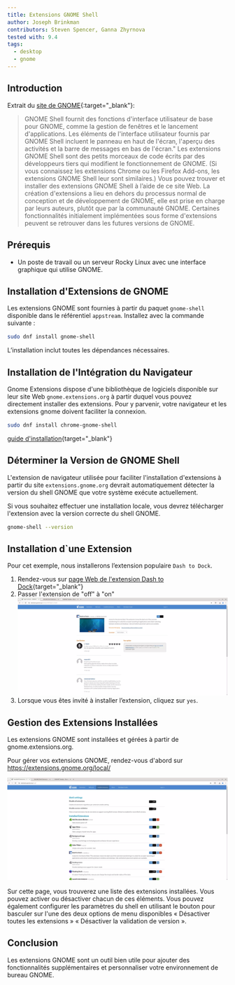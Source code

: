 ```yaml
---
title: Extensions GNOME Shell
author: Joseph Brinkman
contributors: Steven Spencer, Ganna Zhyrnova
tested with: 9.4
tags:
  - desktop
  - gnome
---
```


## Introduction

Extrait du [site de GNOME](https://extensions.gnome.org/about/){:target="_blank"}:

> GNOME Shell fournit des fonctions d'interface utilisateur de base pour GNOME, comme la gestion de fenêtres et le lancement d'applications. Les éléments de l'interface utilisateur fournis par GNOME Shell incluent le panneau en haut de l'écran, l'aperçu des activités et la barre de messages en bas de l'écran."
> Les extensions GNOME Shell sont des petits morceaux de code écrits par des développeurs tiers qui modifient le fonctionnement de GNOME. (Si vous connaissez les extensions Chrome ou les Firefox Add-ons, les extensions GNOME Shell leur sont similaires.) Vous pouvez trouver et installer des extensions GNOME Shell à l’aide de ce site Web.
> La création d'extensions a lieu en dehors du processus normal de conception et de développement de GNOME, elle est prise en charge par leurs auteurs, plutôt que par la communauté GNOME. Certaines fonctionnalités initialement implémentées sous forme d'extensions peuvent se retrouver dans les futures versions de GNOME.

## Prérequis

- Un poste de travail ou un serveur Rocky Linux avec une interface graphique qui utilise GNOME.

## Installation d'Extensions de GNOME

Les extensions GNOME sont fournies à partir du paquet `gnome-shell` disponible dans le référentiel `appstream`. Installez avec la commande suivante :

```bash
sudo dnf install gnome-shell
```

L’installation inclut toutes les dépendances nécessaires.

## Installation de l'Intégration du Navigateur

Gnome Extensions dispose d'une bibliothèque de logiciels disponible sur leur site Web `gnome.extensions.org` à partir duquel vous pouvez directement installer des extensions. Pour y parvenir, votre navigateur et les extensions gnome doivent faciliter la connexion.

```bash
sudo dnf install chrome-gnome-shell
```

[guide d'installation](https://gnome.pages.gitlab.gnome.org/gnome-browser-integration/pages/installation-guide.html){target="_blank"}

## Déterminer la Version de GNOME Shell

L'extension de navigateur utilisée pour faciliter l'installation d'extensions à partir du site `extensions.gnome.org` devrait automatiquement détecter la version du shell GNOME que votre système exécute actuellement.

Si vous souhaitez effectuer une installation locale, vous devrez télécharger l'extension avec la version correcte du shell GNOME.

```bash
gnome-shell --version
```

## Installation d\`une Extension

Pour cet exemple, nous installerons l’extension populaire `Dash to Dock`.

1. Rendez-vous sur [page Web de l'extension Dash to Dock](https://extensions.gnome.org/extension/307/dash-to-dock/){target="_blank"}
2. Passer l'extension de "off" à "on"
   ![Toggle extension](images/gnome_extensions_images/gnome-shell-extensions-toggle-btn.webp)
3. Lorsque vous êtes invité à installer l’extension, cliquez sur `yes`.

## Gestion des Extensions Installées

Les extensions GNOME sont installées et gérées à partir de gnome.extensions.org.

Pour gérer vos extensions GNOME, rendez-vous d'abord sur https://extensions.gnome.org/local/

![Manage GNOME extensions](images/gnome_extensions_images/gnome-shell-installed-extensions.webp)

Sur cette page, vous trouverez une liste des extensions installées. Vous pouvez activer ou désactiver chacun de ces éléments. Vous pouvez également configurer les paramètres du shell en utilisant le bouton pour basculer sur l'une des deux options de menu disponibles « Désactiver toutes les extensions » « Désactiver la validation de version ».

## Conclusion

Les extensions GNOME sont un outil bien utile pour ajouter des fonctionnalités supplémentaires et personnaliser votre environnement de bureau GNOME.
